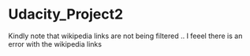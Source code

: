 # Udacity_Project2
Kindly note that wikipedia links are not being filtered .. I feeel there is an error with the wikipedia links
